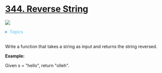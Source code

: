 # [344. Reverse String](https://leetcode.com/problems/reverse-string/description/)

![](https://img.shields.io/badge/Difficulty-Easy-green.svg)


<details>
<summary style="color:#4FC3F7">Topics</summary>

* [`Two Pointers`](https://leetcode.com/tag/two-pointers/)
* [`String`](https://leetcode.com/tag/string/)

</details>
<br />


Write a function that takes a string as input and returns the string reversed.

**Example:**

Given s = "hello", return "olleh".